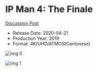 # IP Man 4: The Finale

[Discussion Post](https://www.avsforum.com/threads/bass-eq-for-filtered-movies.2995212/post-59465886)

* Release Date: 2020-04-21
* Production Year: 2019
* Format: 4K/UHD/ATMOS(Cantonese)

![img 0](https://i.imgur.com/1MbhyaM.jpg)

![img 1](https://i.imgur.com/AJWjLuQ.png)

